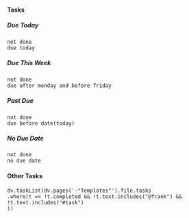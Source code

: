 #### Tasks
##### Due Today
```tasks
not done
due today
```
##### Due This Week
```tasks
not done
due after monday and before friday
```

##### Past Due
```tasks
not done
due before date(today)
```
##### No Due Date
```tasks
not done
no due date
```
#### Other Tasks

```dataviewjs
dv.taskList(dv.pages('-"Templates"').file.tasks
.where(t => !t.completed && !t.text.includes("@frank") &&
!t.text.includes("#task")
))
```
